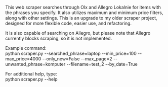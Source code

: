 This web scraper searches through Olx and Allegro Lokalnie for items with the phrases you specify. It also utilizes maximum and minimum price filters, along with other settings. This is an upgrade to my older scraper project, designed for more flexible code, easier use, and refactoring.

It is also capable of searching on Allegro, but please note that Allegro currently blocks scraping, so it is not implemented.

Example command:
<br />python scraper.py --searched_phrase=laptop --min_price=100 --max_price=4000 --only_new=False --max_page=2 --unwanted_phrase=komputer --filename=test_2 --by_date=True

For additional help, type:
<br />python scraper.py --help
